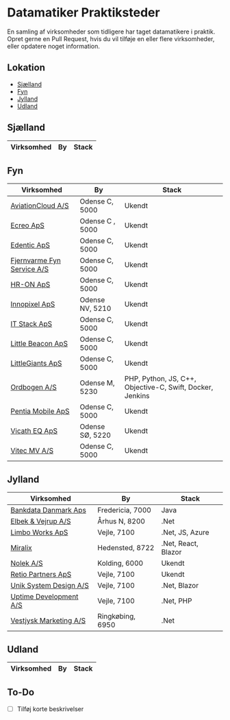 # Datamatiker Praktiksteder

En samling af virksomheder som tidligere har taget datamatikere i praktik. Opret gerne en Pull Request, hvis du vil tilføje en eller flere virksomheder, eller opdatere noget information.

## Lokation

- [Sjælland](#sjælland)
- [Fyn](#fyn)
- [Jylland](#jylland)
- [Udland](#udland)

## Sjælland

| Virksomhed | By | Stack |
|------------|----|-------|

## Fyn

| Virksomhed | By | Stack |
|------------|----|-------|
| [AviationCloud A/S](https://foreflight.com/) | Odense C, 5000 | Ukendt |
| [Ecreo ApS](https://www.ecreo.dk) | Odense C , 5000 | Ukendt |
| [Edentic ApS](https://edentic.dk/) | Odense C, 5000 | Ukendt |
| [Fjernvarme Fyn Service A/S](https://www.fjernvarmefyn.dk) | Odense C, 5000 | Ukendt |
| [HR-ON ApS](https://hr-on.com) | Odense C, 5000 | Ukendt |
| [Innopixel ApS](https://innopixel.dk/) | Odense NV, 5210 | Ukendt |
| [IT Stack ApS](https://www.itstack.dk) | Odense C, 5000 | Ukendt |
| [Little Beacon ApS](https://littlebeacon.com) | Odense C, 5000 | Ukendt |
| [LittleGiants ApS](https://littlegiants.dk/) | Odense C, 5000 | Ukendt |
| [Ordbogen A/S](https://www.ordbogen.com) | Odense M, 5230 | PHP, Python, JS, C++, Objective-C, Swift, Docker, Jenkins |
| [Pentia Mobile ApS](https://pentia.dk) | Odense C, 5000 | Ukendt |
| [Vicath EQ ApS](https://vicatheq.dk/) | Odense SØ, 5220 | Ukendt |
| [Vitec MV A/S](https://www.vitecsoftware.com/en/) | Odense C, 5000 | Ukendt |

## Jylland

| Virksomhed | By | Stack |
|------------|----|-------|
| [Bankdata Danmark Aps](https://www.bankdata.dk/) | Fredericia, 7000 | Java |
| [Elbek & Vejrup A/S](https://elbek-vejrup.dk/) | Århus N, 8200 | .Net |
| [Limbo Works ApS](https://www.limbo.works) | Vejle, 7100 | .Net, JS, Azure |
| [Miralix](https://www.miralix.dk/) | Hedensted, 8722 | .Net, React, Blazor |
| [Nolek A/S](https://www.nolek.dk/da/) | Kolding, 6000 | Ukendt |
| [Retio Partners ApS](https://retio.dk) | Vejle, 7100 | Ukendt |
| [Unik System Design A/S](https://unik.dk/) | Vejle, 7100 | .Net, Blazor |
| [Uptime Development A/S](https://uptimedevelopment.dk/) | Vejle, 7100 | .Net, PHP |
| [Vestjysk Marketing A/S](https://www.vestjyskmarketing.dk/) | Ringkøbing, 6950 | .Net |

## Udland

| Virksomhed | By | Stack |
|------------|----|-------|

## To-Do

- [ ] Tilføj korte beskrivelser
